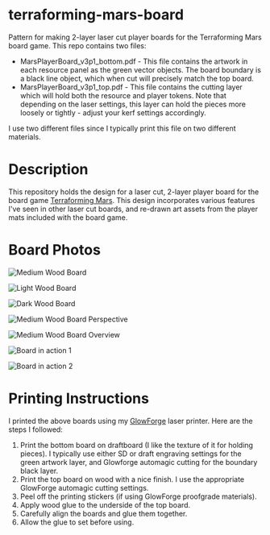 # terraforming-mars-board
Pattern for making 2-layer laser cut player boards for the Terraforming Mars board game.   This repo contains two files:

- MarsPlayerBoard_v3p1_bottom.pdf - This file contains the artwork in each resource panel as the green vector objects.  The board boundary is a black line object, which when cut will precisely match the top board.
- MarsPlayerBoard_v3p1_top.pdf - This file contains the cutting layer which will hold both the resource and player tokens.  Note that depending on the laser settings, this layer can hold the pieces more loosely or tightly - adjust your kerf settings accordingly.

I use two different files since I typically print this file on two different materials.



# Description

This repository holds the design for a laser cut, 2-layer player board for the board game [Terraforming Mars](https://www.fryxgames.se/games/terraforming-mars/).    This design incorporates various features I've seen in other laser cut boards, and re-drawn art assets from the player mats included with the board game. 



# Board Photos

![Medium Wood Board](https://raw.githubusercontent.com/cophus/terraforming-mars-board/master/images/board_medium.jpg)

![Light Wood Board](https://raw.githubusercontent.com/cophus/terraforming-mars-board/master/images/board_light.jpg)

![Dark Wood Board](https://raw.githubusercontent.com/cophus/terraforming-mars-board/master/images/board_dark.jpg)

![Medium Wood Board Perspective](https://raw.githubusercontent.com/cophus/terraforming-mars-board/master/images/board_perspective.jpg)

![Medium Wood Board Overview](https://raw.githubusercontent.com/cophus/terraforming-mars-board/master/images/board_overview.jpg)

![Board in action 1](https://raw.githubusercontent.com/cophus/terraforming-mars-board/master/images/board_action-1.jpg)

![Board in action 2](https://raw.githubusercontent.com/cophus/terraforming-mars-board/master/images/board_action-2.jpg)

# Printing Instructions

I printed the above boards using my [GlowForge](https://glowforge.com/) laser printer.  Here are the steps I followed:

1. Print the bottom board on draftboard (I like the texture of it for holding pieces). I typically use either SD or draft engraving settings for the green artwork layer, and Glowforge automagic cutting for the boundary black layer.
2. Print the top board on wood with a nice finish. I use the appropriate GlowForge automagic cutting settings.
3. Peel off the printing stickers (if using GlowForge proofgrade materials).
4. Apply wood glue to the underside of the top board.
5. Carefully align the boards and glue them together.
6. Allow the glue to set before using. 

